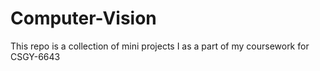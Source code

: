 # Computer-Vision

This repo is a collection of mini projects I as a part of my coursework for CSGY-6643
